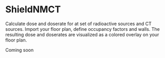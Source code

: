 # ShieldNMCT
Calculate dose and doserate for at set of radioactive sources and CT sources. Import your floor plan, define occupancy factors and walls. The resulting dose and doserates are visualized as a colored overlay on your floor plan.

Coming soon
